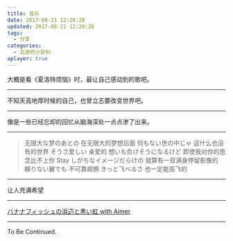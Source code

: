 ```yaml
---
title: 音乐
date: 2017-08-21 12:28:28
updated: 2017-08-21 12:28:28
tags:
  - 分享
categories:
  - 云游的小安利
aplayer: true
---
```


大概是看《夏洛特烦恼》时，最让自己感动到的歌吧。

<meting-js
 id="139377"
 server="netease"
 type="song"
 theme="#C20C0C">
</meting-js>

---

不知天高地厚时候的自己，也曾立志要改变世界吧。

<meting-js
 id="41664790"
 server="netease"
 type="song"
 theme="#C20C0C">
</meting-js>

---

像是一些已经忘却的回忆从脑海深处一点点渗了出来。

<meting-js
 id="407761576"
 server="netease"
 type="song"
 theme="#C20C0C">
</meting-js>

---

<meting-js
 id="557584656"
 server="netease"
 type="song"
 theme="#C20C0C">
</meting-js>

> 无限大な梦のあとの 在无限大的梦想后面
> 何もない世の中じゃ 这什么也没有的世界
> そうさ爱しい 亲爱的
> 想いも负けそうになるけど 即使我对你的思念比不上你
> Stay しがちなイメージだらけの 就算有一双满身停留影像的
> 頼りない翼でも 不可靠翅膀
> きっと飞べるさ 也一定能高飞的

---

让人充满希望

<meting-js
 id="28287132"
 server="netease"
 type="song"
 theme="#C20C0C">
</meting-js>

---

[バナナフィッシュの浜辺と黒い虹 with Aimer](https://music.163.com/#/song?id=29343309)

<meting-js
 id="29343309"
 server="netease"
 type="song"
 theme="#C20C0C">
</meting-js>

---

To Be Continued.
